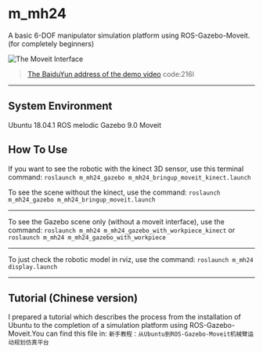# m_mh24
A  basic 6-DOF manipulator simulation platform using ROS-Gazebo-Moveit. (for completely beginners)

![The Moveit Interface](https://github.com/lindaqqiu/m_mh24/blob/master/m_mh24/images/moveit.png)

>[The BaiduYun address of the demo video](https://pan.baidu.com/s/1WJx3cYXOpdEbxMX0lzY93A)
>code:216l
---
## System Environment
Ubuntu 18.04.1    ROS melodic    Gazebo 9.0    Moveit
## How To Use
If you want to see the robotic with the kinect 3D sensor, use this terminal command:
`roslaunch m_mh24_gazebo m_mh24_bringup_moveit_kinect.launch`
 
To see the scene without the kinect, use the command:
`roslaunch m_mh24_gazebo m_mh24_bringup_moveit.launch`

---
To see the Gazebo scene only (without a moveit interface), use the command:
`roslaunch m_mh24 m_mh24_gazebo_with_workpiece_kinect`
or
`roslaunch m_mh24 m_mh24_gazebo_with_workpiece`

---
To just check the robotic model in rviz, use the command:
`roslaunch m_mh24 display.launch`

---
## Tutorial (Chinese version)
I prepared a tutorial which describes the process from the installation of Ubuntu to the completion of a simulation platform using ROS-Gazebo-Moveit.You can find this file in:
`新手教程：从Ubuntu到ROS-Gazebo-Moveit机械臂运动规划仿真平台`

